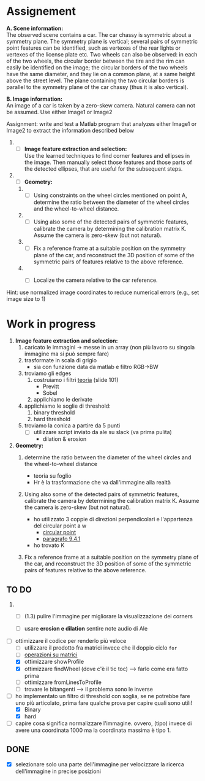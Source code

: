 # Assignement

**A. Scene information:**   
The observed scene contains a car. The car chassy is symmetric about a symmetry plane. The symmetry plane is vertical; several pairs of symmetric point features can be identified, such as vertexes of the rear lights or vertexes of the license plate etc.
Two wheels can also be observed: in each of the two wheels, the circular border between the tire and the rim can easily be identified on the image; the circular borders of the two wheels have the same diameter, and they lie on a common plane, at a same height above the street level. The plane containing the two circular borders is parallel to the symmetry plane of the car chassy (thus it is also vertical).

**B. Image information:**   
An image of a car is taken by a zero-skew camera. Natural camera can not be assumed. Use either Image1 or Image2   

Assignment: write and test a Matlab program that analyzes either Image1 or Image2 to extract the information described below

1. - [ ] **Image feature extraction and selection:**    
Use the learned techniques to find corner features and ellipses in the image. Then manually select those features and those parts of the detected ellipses, that are useful for the subsequent steps.
2. - [ ] **Geometry:**
    1. - [ ] Using constraints on the wheel circles mentioned on point A, determine the ratio between the diameter of the wheel circles and the wheel-to-wheel distance.
    2. - [ ] Using also some of the detected pairs of symmetric features, calibrate the camera by determining the calibration matrix K. Assume the camera is zero-skew (but not natural).
    3. - [ ] Fix a reference frame at a suitable position on the symmetry plane of the car, and reconstruct the 3D position of some of the symmetric pairs of features relative to the above reference.
    4. - [ ] Localize the camera relative to the car reference.


Hint: use normalized image coordinates to reduce numerical errors (e.g., set image size to 1)



# Work in progress
1. **Image feature extraction and selection:**  
    1. caricato le immagini -> messe in un array (non più lavoro su singola immagine ma si può sempre fare)
    2. trasformate in scala di grigio
        - sia con funzione data da matlab e filtro RGB->BW
    3.  troviamo gli  edges
        1. costruiamo i filtri [teoria](theory/2018_Digital_Image_Filters.pdf) (slide 101)
            - Previtt
            - Sobel
        2. applichiamo le derivate
    4. applichiamo le soglie di threshold:
        1. binary threshold
        2. hard threshold
    5. troviamo la conica a partire da 5 punti
        - [ ] utilizzare script inviato da ale su slack (va prima pulita)
            - dilation & erosion

2. **Geometry:**
    1. determine the ratio between the diameter of the wheel circles and the wheel-to-wheel distance
        - teoria su foglio
        - Hr è la trasformazione che va dall'immagine alla realtà

    2. Using also some of the detected pairs of symmetric features, calibrate the camera by determining the calibration matrix K. Assume the camera is zero-skew (but not natural).
        - ho utilizzato 3 coppie di direzioni perpendicolari e l'appartenza del circular point a w
            - [circular point](http://www.cse.iitd.ernet.in/~suban/vision/geometry/node45.html)
            - [paragrafo 9.4.1](https://cseweb.ucsd.edu/classes/sp04/cse252b/notes/lec09/lec9.pdf)
        - ho trovato K
    3. Fix a reference frame at a suitable position on the symmetry plane of the car, and reconstruct the 3D position of some of the symmetric pairs of features relative to the above reference.


## TO DO
1. - [ ] (1.3) pulire l'immagine per migliorare la visualizzazione dei corners
    - [ ] usare **erosion e dilation** sentire note audio di Ale


- [ ] ottimizzare il codice per renderlo più veloce
    - [ ] utilizzare il prodotto fra matrici invece che il doppio ciclo `for`
    - [ ] [operazioni su matrici](https://it.mathworks.com/matlabcentral/answers/302402-how-to-select-some-part-of-a-matrix)
    - [x] ottimizzare showProfile
    - [x] ottimizzare findWheel (dove c'è il tic toc) --> farlo come era fatto prima
    - [ ] ottimizzare fromLinesToProfile
    - [ ] trovare le bitangenti --> il problema sono le inverse

- [ ] ho implementato un filtro di threshold con soglia, se ne potrebbe fare uno più articolato, prima fare qualche prova per capire quali sono utili!
    - [x] Binary
    - [x] hard

- [ ] capire cosa significa normalizzare l'immagine. ovvero, (tipo) invece di avere una coordinata 1000 ma la coordinata massima è tipo 1.

## DONE
- [x] selezionare solo una parte dell'immagine per velocizzare la ricerca dell'immagine in precise posizioni
